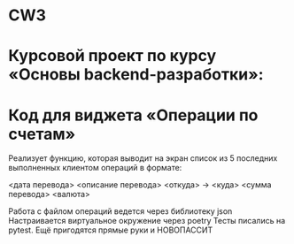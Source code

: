 # CW3
# Курсовой проект по курсу «Основы backend-разработки»:
# Код для виджета «Операции по счетам»

Реализует функцию, которая выводит на экран список из 5 последних выполненных клиентом операций в формате:

<дата перевода> <описание перевода>
<откуда> -> <куда>
<сумма перевода> <валюта>

Работа с файлом операций ведется через библиотеку json
Настраивается виртуальное окружение через poetry
Тесты писались на pytest.
Ещё пригодятся прямые руки и НОВОПАССИТ
